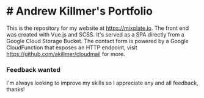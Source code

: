 # # Andrew Killmer's Portfolio

This is the repository for my website at https://mixplate.io. The front end was created with Vue.js and SCSS. It's served as a SPA directly from a Google Cloud Storage Bucket. The contact form is powered by a Google CloudFunction that exposes an HTTP endpoint, visit https://github.com/akillmer/cloudmail for more.

### Feedback wanted
I'm always looking to improve my skills so I appreciate any and all feedback, thanks!

